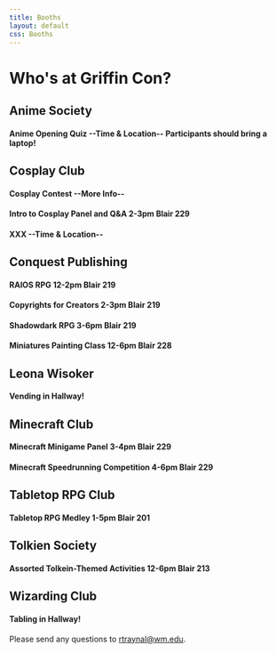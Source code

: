 ```yaml
---
title: Booths
layout: default
css: Booths
---
```

# Who's at Griffin Con?
## Anime Society
#### Anime Opening Quiz --Time & Location-- Participants should bring a laptop!
## Cosplay Club
#### Cosplay Contest --More Info--
#### Intro to Cosplay Panel and Q&A  2-3pm Blair 229
#### XXX --Time & Location--
## Conquest Publishing
#### RAIOS RPG  12-2pm Blair 219
#### Copyrights for Creators  2-3pm Blair 219
#### Shadowdark RPG  3-6pm Blair 219
#### Miniatures Painting Class 12-6pm Blair 228
## Leona Wisoker
#### Vending in Hallway!
## Minecraft Club
#### Minecraft Minigame Panel  3-4pm Blair 229
#### Minecraft Speedrunning Competition  4-6pm Blair 229
## Tabletop RPG Club
#### Tabletop RPG Medley  1-5pm Blair 201
## Tolkien Society
#### Assorted Tolkein-Themed Activities  12-6pm Blair 213
## Wizarding Club
#### Tabling in Hallway!

Please send any questions to [rtraynal@wm.edu](rtraynal@wm.edu).


